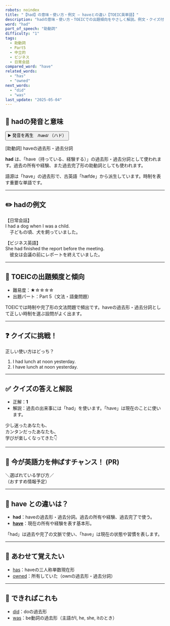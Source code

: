 ```yaml
---
robots: noindex
title: "【had】の意味・使い方・例文 ― haveとの違い【TOEIC英単語】"
description: "hadの意味・使い方・TOEICでの出題傾向をやさしく解説。例文・クイズ付きでhaveとの違いもわかりやすく学べます。"
word: "had"
part_of_speech: "助動詞"
difficulty: "1"
tags:
  - 助動詞
  - Part5
  - 中立的
  - ビジネス
  - 日常会話
compared_word: "have"
related_words:
  - "has"
  - "owned"
next_words:
  - "did"
  - "was"
last_update: "2025-05-04"
---
```


## 🔰 hadの発音と意味

<button class="play-audio" onclick="playTTS('had')">
  <span class="play-audio-main">
    ▶️ 発音を再生　/hæd/
  </span>
  <span class="play-audio-sub">
    （ハド）
  </span>
</button>

[助動詞] haveの過去形・過去分詞

**had** は、「have（持っている、経験する）」の過去形・過去分詞として使われます。過去の所有や経験、また過去完了形の助動詞としても使われます。

語源は「have」の過去形で、古英語「hæfde」から派生しています。時制を表す重要な単語です。

---

## ✏️ hadの例文

【日常会話】  
I had a dog when I was a child.  
　子どもの頃、犬を飼っていました。

【ビジネス英語】  
She had finished the report before the meeting.  
　彼女は会議の前にレポートを終えていました。

---

## 🎯 TOEICの出題頻度と傾向

- 難易度：★☆☆☆☆
- 出題パート：Part 5（文法・語彙問題）

TOEICでは時制や完了形の文法問題で頻出です。haveの過去形・過去分詞として正しい時制を選ぶ設問がよく出ます。

---

## ❓ クイズに挑戦！

正しい使い方はどっち？

1. I had lunch at noon yesterday.  
2. I have lunch at noon yesterday.

---

## ✅ クイズの答えと解説

- 正解：**1**
- 解説：過去の出来事には「had」を使います。「have」は現在のことに使います。

少し迷ったあなたも、  
カンタンだったあなたも、  
学びが楽しくなってきた👇️

---

## 🚀 今が英語力を伸ばすチャンス！ (PR)

<div class="info-center">
＼選ばれている学び方／<br>  
（おすすめ情報予定）
</div>

---

## 🤔  have との違いは？

- **had**：haveの過去形・過去分詞。過去の所有や経験、過去完了で使う。
- **[have](/word/have/)**：現在の所有や経験を表す基本形。

「had」は過去や完了の文脈で使い、「have」は現在の状態や習慣を表します。

---

## 🧩 あわせて覚えたい

- [has](/word/has/)：haveの三人称単数現在形
- [owned](/word/owned/)：所有していた（ownの過去形・過去分詞）

---

## 📖 できればこれも

- [did](/word/did/)：doの過去形
- [was](/word/was/)：be動詞の過去形（主語がI, he, she, itのとき）

<!-- cvid: aid43_bid31 -->
